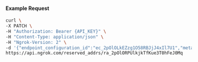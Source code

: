 <!-- Code generated for API Clients. DO NOT EDIT. -->

#### Example Request

```bash
curl \
-X PATCH \
-H "Authorization: Bearer {API_KEY}" \
-H "Content-Type: application/json" \
-H "Ngrok-Version: 2" \
-d '{"endpoint_configuration_id":"ec_2pOlOLkEZzg1O58RBJjJ4xIl7U1","metadata":"{\"proto\": \"ssh\"}"}' \
https://api.ngrok.com/reserved_addrs/ra_2pOlORPUlkjkTfKue3T0hFeJ0Mq
```
